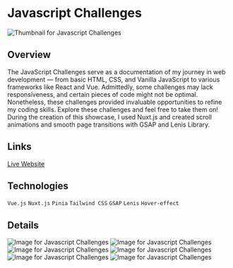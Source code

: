 # Javascript Challenges

![Thumbnail for Javascript Challenges](../../../yuki-portfolio/blob/main/public/images/projects/thumbnails/js-challenges.png)

## Overview
The JavaScript Challenges serve as a documentation of my journey in web development — from basic HTML, CSS, and Vanilla JavaScript to various frameworks like React and Vue. Admittedly, some challenges may lack responsiveness, and certain pieces of code might not be optimal. Nonetheless, these challenges provided invaluable opportunities to refine my coding skills. Explore these challenges and feel free to take them on! During the creation of this showcase, I used Nuxt.js and created scroll animations and smooth page transitions with GSAP and Lenis Library.

## Links
[Live Website](https://javascript-challenges.yukilun.com")

## Technologies
`Vue.js` `Nuxt.js` `Pinia` `Tailwind CSS` `GSAP` `Lenis` `Hover-effect`

## Details
![Image for Javascript Challenges](../../../yuki-portfolio/blob/main/public/images/projects/details/js-challenges-labtop-1-front.png)
![Image for Javascript Challenges](../../../yuki-portfolio/blob/main/public/images/projects/details/js-challenges-labtop-1-back.png)
![Image for Javascript Challenges](../../../yuki-portfolio/blob/main/public/images/projects/details/js-challenges-labtop-2-front.png)
![Image for Javascript Challenges](../../../yuki-portfolio/blob/main/public/images/projects/details/js-challenges-labtop-2-back.png)
![Image for Javascript Challenges](../../../yuki-portfolio/blob/main/public/images/projects/details/js-challenges-labtop-3-front.png)
![Image for Javascript Challenges](../../../yuki-portfolio/blob/main/public/images/projects/details/js-challenges-labtop-3-back.png)
